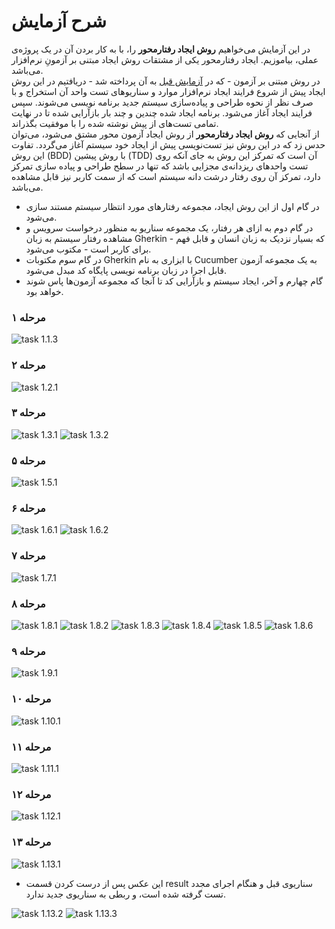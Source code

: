 # شرح آزمایش
در این آزمایش می‌خواهیم **روش ایجاد رفتارمحور** را، با به کار بردن آن در یک پروژه‌ی عملی، بیاموزیم. ایجاد رفتارمحور یکی از مشتقات روش ایجاد مبتنی بر آزمونِ نرم‌افزار می‌باشد.\
در روش مبتنی بر آزمون - که در [آزمایش قبل](https://github.com/Sharif-SE-Lab/Lab2-SOLID) به آن پرداخته شد - دریافتیم در این روش ایجاد پیش از شروع فرایند ایجاد نرم‌افزار موارد و سناریوهای تست واحد آن استخراج و با صرف نظر از نحوه طراحی و پیاده‌سازی سیستم جدید برنامه نویسی می‌شوند.
سپس فرایند ایجاد آغاز می‌شود. برنامه ایجاد شده چندین و چند بار بازآرایی شده تا در نهایت تمامی تست‌های از پیش نوشته شده را با موفقیت بگذراند.\
از آنجایی که **روش ایجاد رفتارمحور** از روش ایجاد آزمون محور مشتق می‌شود، می‌توان حدس زد که در این روش نیز تست‌نویسی پیش از ایجاد خود سیستم آغاز می‌گردد. 
تفاوت این روش (BDD) با روش پیشین (TDD) آن است که تمرکز این روش به جای آنکه روی تست واحدهای ریزدانه‌ی مجزایی باشد که تنها در سطح طراحی و پیاده سازی تمرکز دارد، تمرکز آن روی رفتار درشت دانه سیستم است که از سمت کاربر نیز قابل مشاهده می‌باشد.
- در گام اول از این روش ایجاد، مجموعه رفتارهای مورد انتظار سیستم مستند سازی می‌شود.
- در گام دوم به ازای هر رفتار، یک مجموعه سناریو به منظور درخواست سرویس و مشاهده رفتار سیستم به زبان Gherkin - که بسیار نزدیک به زبان انسان و قابل فهم برای کاربر است - مکتوب می‌شود.
- در گام سوم مکتوبات Gherkin با ابزاری به نام Cucumber به یک مجموعه آزمون قابل اجرا در زبان برنامه نویسی پایگاه کد مبدل می‌شود.
- گام چهارم و آخر، ایجاد سیستم و بازآرایی کد تا آنجا که مجموعه آزمون‌ها پاس شوند خواهد بود.
### مرحله ۱
<img class="portrait" alt="task 1.1.3" src="pictures/1.previous_task/1.3.png">

### مرحله ۲
<img class="portrait" alt="task 1.2.1" src="pictures/1.previous_task/2.1.png">

### مرحله ۳
<img class="landscape" alt="task 1.3.1" src="pictures/1.previous_task/3.1.png">
<img class="landscape" alt="task 1.3.2" src="pictures/1.previous_task/3.2.png">

### مرحله ۵
<img class="size-0" alt="task 1.5.1" src="pictures/1.previous_task/5.1.png">

### مرحله ۶
<img class="landscape" alt="task 1.6.1" src="pictures/1.previous_task/6.1.png">
<img class="size-0" alt="task 1.6.2" src="pictures/1.previous_task/6.2.png">

### مرحله ۷
<img class="size-0" alt="task 1.7.1" src="pictures/1.previous_task/7.1.png">

### مرحله ۸
<img class="landscape" alt="task 1.8.1" src="pictures/1.previous_task/8.1.png">
<img class="landscape" alt="task 1.8.2" src="pictures/1.previous_task/8.2.png">
<img class="portrait" alt="task 1.8.3" src="pictures/1.previous_task/8.3.png">
<img class="landscape" alt="task 1.8.4" src="pictures/1.previous_task/8.4.png">
<img class="portrait" alt="task 1.8.5" src="pictures/1.previous_task/8.5.png">
<img class="portrait" alt="task 1.8.6" src="pictures/1.previous_task/8.6.png">

### مرحله ۹
<img class="portrait" alt="task 1.9.1" src="pictures/1.previous_task/9.1.png">

### مرحله ۱۰
<img class="portrait" alt="task 1.10.1" src="pictures/1.previous_task/10.1.png">

### مرحله ۱۱
<img class="portrait" alt="task 1.11.1" src="pictures/1.previous_task/11.1.png">

### مرحله ۱۲
<img class="portrait" alt="task 1.12.1" src="pictures/1.previous_task/12.1.png">

### مرحله ۱۳
<img class="portrait" alt="task 1.13.1" src="pictures/1.previous_task/13.1.png">

* این عکس پس از درست کردن قسمت result سناریوی قبل و هنگام اجرای مجدد تست گرفته شده است، و ربطی به سناریوی جدید ندارد.
<img class="portrait" alt="task 1.13.2" src="pictures/1.previous_task/13.2.png">

<img class="portrait" alt="task 1.13.3" src="pictures/1.previous_task/13.3.png">
